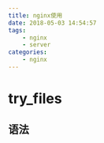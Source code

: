 ```yaml
---
title: nginx使用
date: 2018-05-03 14:54:57
tags:
    - nginx
    - server
categories:
    - nginx
---
```


# try_files
## 语法

